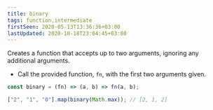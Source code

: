 ```yaml
---
title: binary
tags: function,intermediate
firstSeen: 2020-05-13T13:36:36+03:00
lastUpdated: 2020-10-18T23:04:45+03:00
---
```


Creates a function that accepts up to two arguments, ignoring any additional arguments.

- Call the provided function, `fn`, with the first two arguments given.

```js
const binary = (fn) => (a, b) => fn(a, b);
```

```js
["2", "1", "0"].map(binary(Math.max)); // [2, 1, 2]
```
